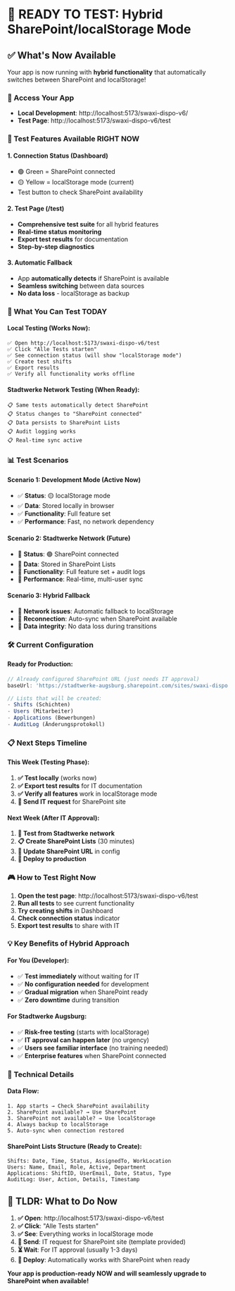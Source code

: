 # 🚀 READY TO TEST: Hybrid SharePoint/localStorage Mode

## ✅ What's Now Available

Your app is now running with **hybrid functionality** that automatically switches between SharePoint and localStorage!

### 🔗 Access Your App
- **Local Development**: http://localhost:5173/swaxi-dispo-v6/
- **Test Page**: http://localhost:5173/swaxi-dispo-v6/test

### 🧪 Test Features Available RIGHT NOW

#### 1. **Connection Status (Dashboard)**
- 🟢 Green = SharePoint connected
- 🟡 Yellow = localStorage mode (current)
- Test button to check SharePoint availability

#### 2. **Test Page (/test)**
- **Comprehensive test suite** for all hybrid features
- **Real-time status monitoring**
- **Export test results** for documentation
- **Step-by-step diagnostics**

#### 3. **Automatic Fallback**
- App **automatically detects** if SharePoint is available
- **Seamless switching** between data sources
- **No data loss** - localStorage as backup

### 🎯 What You Can Test TODAY

#### Local Testing (Works Now):
```
✅ Open http://localhost:5173/swaxi-dispo-v6/test
✅ Click "Alle Tests starten"
✅ See connection status (will show "localStorage mode")
✅ Create test shifts
✅ Export results
✅ Verify all functionality works offline
```

#### Stadtwerke Network Testing (When Ready):
```
📋 Same tests automatically detect SharePoint
📋 Status changes to "SharePoint connected"
📋 Data persists to SharePoint Lists
📋 Audit logging works
📋 Real-time sync active
```

### 📊 Test Scenarios

#### Scenario 1: Development Mode (Active Now)
- ✅ **Status**: 🟡 localStorage mode
- ✅ **Data**: Stored locally in browser
- ✅ **Functionality**: Full feature set
- ✅ **Performance**: Fast, no network dependency

#### Scenario 2: Stadtwerke Network (Future)
- 🔄 **Status**: 🟢 SharePoint connected
- 🔄 **Data**: Stored in SharePoint Lists
- 🔄 **Functionality**: Full feature set + audit logs
- 🔄 **Performance**: Real-time, multi-user sync

#### Scenario 3: Hybrid Fallback
- 🔄 **Network issues**: Automatic fallback to localStorage
- 🔄 **Reconnection**: Auto-sync when SharePoint available
- 🔄 **Data integrity**: No data loss during transitions

### 🛠️ Current Configuration

#### Ready for Production:
```javascript
// Already configured SharePoint URL (just needs IT approval)
baseUrl: 'https://stadtwerke-augsburg.sharepoint.com/sites/swaxi-dispo'

// Lists that will be created:
- Shifts (Schichten)
- Users (Mitarbeiter)
- Applications (Bewerbungen)  
- AuditLog (Änderungsprotokoll)
```

### 📋 Next Steps Timeline

#### This Week (Testing Phase):
1. **✅ Test locally** (works now)
2. **✅ Export test results** for IT documentation
3. **✅ Verify all features** work in localStorage mode
4. **📧 Send IT request** for SharePoint site

#### Next Week (After IT Approval):
1. **🏢 Test from Stadtwerke network**
2. **📋 Create SharePoint Lists** (30 minutes)
3. **🔗 Update SharePoint URL** in config
4. **🚀 Deploy to production**

### 🎮 How to Test Right Now

1. **Open the test page**: http://localhost:5173/swaxi-dispo-v6/test
2. **Run all tests** to see current functionality
3. **Try creating shifts** in Dashboard
4. **Check connection status** indicator
5. **Export test results** to share with IT

### 💡 Key Benefits of Hybrid Approach

#### For You (Developer):
- ✅ **Test immediately** without waiting for IT
- ✅ **No configuration needed** for development
- ✅ **Gradual migration** when SharePoint ready
- ✅ **Zero downtime** during transition

#### For Stadtwerke Augsburg:
- ✅ **Risk-free testing** (starts with localStorage)
- ✅ **IT approval can happen later** (no urgency)
- ✅ **Users see familiar interface** (no training needed)
- ✅ **Enterprise features** when SharePoint connected

### 🔧 Technical Details

#### Data Flow:
```
1. App starts → Check SharePoint availability
2. SharePoint available? → Use SharePoint
3. SharePoint not available? → Use localStorage
4. Always backup to localStorage
5. Auto-sync when connection restored
```

#### SharePoint Lists Structure (Ready to Create):
```
Shifts: Date, Time, Status, AssignedTo, WorkLocation
Users: Name, Email, Role, Active, Department
Applications: ShiftID, UserEmail, Date, Status, Type
AuditLog: User, Action, Details, Timestamp
```

## 🎯 TLDR: What to Do Now

1. **✅ Open**: http://localhost:5173/swaxi-dispo-v6/test
2. **✅ Click**: "Alle Tests starten"
3. **✅ See**: Everything works in localStorage mode
4. **📧 Send**: IT request for SharePoint site (template provided)
5. **⏳ Wait**: For IT approval (usually 1-3 days)
6. **🚀 Deploy**: Automatically works with SharePoint when ready

**Your app is production-ready NOW and will seamlessly upgrade to SharePoint when available!**
